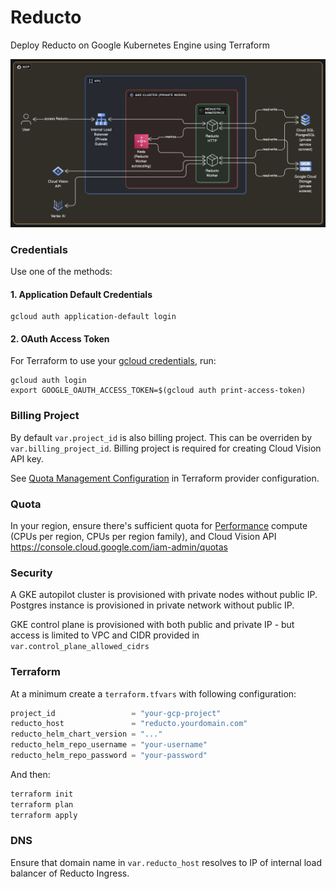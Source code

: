 # Reducto

Deploy Reducto on Google Kubernetes Engine using Terraform

![Reducto on-prem Architecture for GCP](./reducto-architecture-on-gcp.png)


### Credentials 

Use one of the methods:

#### 1. Application Default Credentials

```
gcloud auth application-default login
```

#### 2. OAuth Access Token

For Terraform to use your [gcloud credentials](https://registry.terraform.io/providers/hashicorp/google/latest/docs/guides/provider_reference#access_token-1), run:

```
gcloud auth login
export GOOGLE_OAUTH_ACCESS_TOKEN=$(gcloud auth print-access-token)
```

### Billing Project

By default `var.project_id` is also billing project. This can be overriden by `var.billing_project_id`. Billing project is required for creating Cloud Vision API key.

See [Quota Management Configuration](https://registry.terraform.io/providers/hashicorp/google/latest/docs/guides/provider_reference#quota-management-configuration) in Terraform provider configuration.

### Quota

In your region, ensure there's sufficient quota for [Performance](https://cloud.google.com/kubernetes-engine/docs/concepts/autopilot-compute-classes) compute (CPUs per region, CPUs per region family), and Cloud Vision API
https://console.cloud.google.com/iam-admin/quotas


### Security

A GKE autopilot cluster is provisioned with private nodes without public IP. Postgres instance is provisioned in private network without public IP. 

GKE control plane is provisioned with both public and private IP - but access is limited to VPC and CIDR provided in `var.control_plane_allowed_cidrs`

### Terraform 

At a minimum create a `terraform.tfvars` with following configuration:

```terraform
project_id                 = "your-gcp-project"
reducto_host               = "reducto.yourdomain.com"
reducto_helm_chart_version = "..."
reducto_helm_repo_username = "your-username"
reducto_helm_repo_password = "your-password"
```

And then:

```sh
terraform init
terraform plan
terraform apply
```

### DNS 

Ensure that domain name in `var.reducto_host` resolves to IP of internal load balancer of Reducto Ingress.